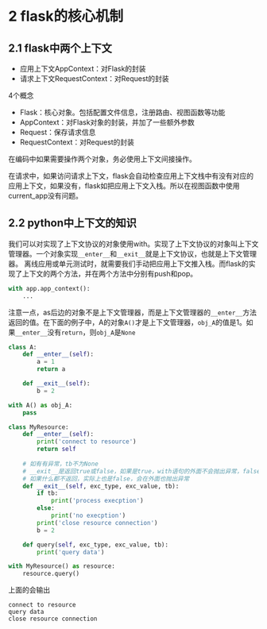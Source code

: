 # 2 flask的核心机制

## 2.1 flask中两个上下文

- 应用上下文AppContext：对Flask的封装
- 请求上下文RequestContext：对Request的封装

4个概念

- Flask：核心对象。包括配置文件信息，注册路由、视图函数等功能
- AppContext：对Flask对象的封装，并加了一些额外参数
- Request：保存请求信息
- RequestContext：对Request的封装

在编码中如果需要操作两个对象，务必使用上下文间接操作。

在请求中，如果访问请求上下文，flask会自动检查应用上下文栈中有没有对应的应用上下文，如果没有，flask如把应用上下文入栈。所以在视图函数中使用current_app没有问题。

## 2.2 python中上下文的知识

我们可以对实现了上下文协议的对象使用with。实现了上下文协议的对象叫上下文管理器。一个对象实现`__enter__`和`__exit__`就是上下文协议，也就是上下文管理器。
离线应用或单元测试时，就需要我们手动把应用上下文推入栈。而flask的实现了上下文的两个方法，并在两个方法中分别有push和pop。

```python
with app.app_context():
    ...
```

注意一点，as后边的对象不是上下文管理器，而是上下文管理器的`__enter__`方法返回的值。在下面的例子中，A的对象`A()`才是上下文管理器，`obj_A`的值是1。如果`__enter__`没有`return`，则`obj_A`是`None`

```python
class A:
    def __enter__(self):
        a = 1
        return a

    def __exit__(self):
        b = 2

with A() as obj_A:
    pass
```

```python
class MyResource:
    def __enter__(self):
        print('connect to resource')
        return self
    
    # 如有有异常，tb不为None
    # __exit__是返回true或false，如果是true，with语句的外面不会抛出异常，false则会
    # 如果什么都不返回，实际上也是false，会在外面也抛出异常
    def __exit__(self, exc_type, exc_value, tb):
        if tb:
            print('process execption')
        else:
            print('no execption')
        print('close resource connection')
        b = 2

    def query(self, exc_type, exc_value, tb):
        print('query data')

with MyResource() as resource:
    resource.query()
```

上面的会输出

```
connect to resource
query data
close resource connection
```